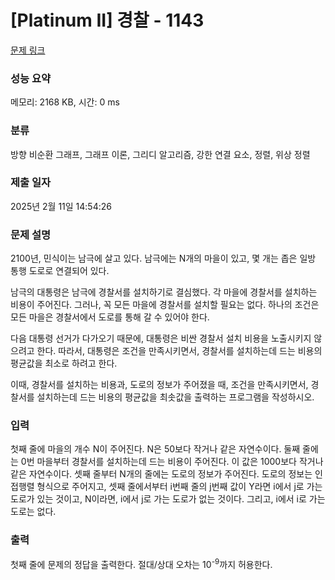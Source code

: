 # [Platinum II] 경찰 - 1143 

[문제 링크](https://www.acmicpc.net/problem/1143) 

### 성능 요약

메모리: 2168 KB, 시간: 0 ms

### 분류

방향 비순환 그래프, 그래프 이론, 그리디 알고리즘, 강한 연결 요소, 정렬, 위상 정렬

### 제출 일자

2025년 2월 11일 14:54:26

### 문제 설명

<p>2100년, 민식이는 남극에 살고 있다. 남극에는 N개의 마을이 있고, 몇 개는 좁은 일방 통행 도로로 연결되어 있다.</p>

<p>남극의 대통령은 남극에 경찰서를 설치하기로 결심했다. 각 마을에 경찰서를 설치하는 비용이 주어진다. 그러나, 꼭 모든 마을에 경찰서를 설치할 필요는 없다. 하나의 조건은 모든 마을은 경찰서에서 도로를 통해 갈 수 있어야 한다.</p>

<p>다음 대통령 선거가 다가오기 때문에, 대통령은 비싼 경찰서 설치 비용을 노출시키지 않으려고 한다. 따라서, 대통령은 조건을 만족시키면서, 경찰서를 설치하는데 드는 비용의 평균값을 최소로 하려고 한다.</p>

<p>이때, 경찰서를 설치하는 비용과, 도로의 정보가 주어졌을 때, 조건을 만족시키면서, 경찰서를 설치하는데 드는 비용의 평균값을 최솟값을 출력하는 프로그램을 작성하시오.</p>

### 입력 

 <p>첫째 줄에 마을의 개수 N이 주어진다. N은 50보다 작거나 같은 자연수이다. 둘째 줄에는 0번 마을부터 경찰서를 설치하는데 드는 비용이 주어진다. 이 값은 1000보다 작거나 같은 자연수이다. 셋째 줄부터 N개의 줄에는 도로의 정보가 주어진다. 도로의 정보는 인접행렬 형식으로 주어지고, 셋째 줄에서부터 i번째 줄의 j번째 값이 Y라면 i에서 j로 가는 도로가 있는 것이고, N이라면, i에서 j로 가는 도로가 없는 것이다. 그리고, i에서 i로 가는 도로는 없다.</p>

### 출력 

 <p>첫째 줄에 문제의 정답을 출력한다. 절대/상대 오차는 10<sup>-9</sup>까지 허용한다.</p>

